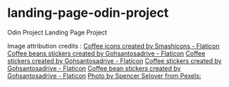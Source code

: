# landing-page-odin-project
Odin Project Landing Page Project


Image attribution credits :
    <a href="https://www.flaticon.com/free-icons/coffee" title="coffee icons">Coffee icons created by Smashicons - Flaticon</a>
    <a href="https://www.flaticon.com/free-stickers/coffee-beans" title="coffee beans stickers">Coffee beans stickers created by Gohsantosadrive - Flaticon</a>
    <a href="https://www.flaticon.com/free-stickers/coffee" title="coffee stickers">Coffee stickers created by Gohsantosadrive - Flaticon</a>
    <a href="https://www.flaticon.com/free-stickers/coffee" title="coffee stickers">Coffee stickers created by Gohsantosadrive - Flaticon</a>
    <a href="https://www.flaticon.com/free-stickers/coffee-bean" title="coffee bean stickers">Coffee bean stickers created by Gohsantosadrive - Flaticon</a>
    <a href="https://www.pexels.com/photo/white-ceramic-teacup-428310/" title="white ceramic tea cup">Photo by Spencer Selover from Pexels:</a>
    
    